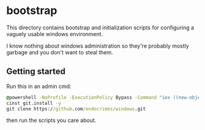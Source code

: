 # bootstrap

This directory contains bootstrap and initialization scripts for configuring a
vaguely usable windows environment.

I know nothing about windows administration so they're probably mostly garbage
and you don't want to steal them.

## Getting started

Run this in an admin cmd:

```cmd
@powershell -NoProfile -ExecutionPolicy Bypass -Command "iex ((new-object net.webclient).DownloadString('https://chocolatey.org/install.ps1'))" && SET PATH=%PATH%;%ALLUSERSPROFILE%\chocolatey\bin
cinst git.install -y
git clone https://github.com/endocrimes/windows.git
```

then run the scripts you care about.
